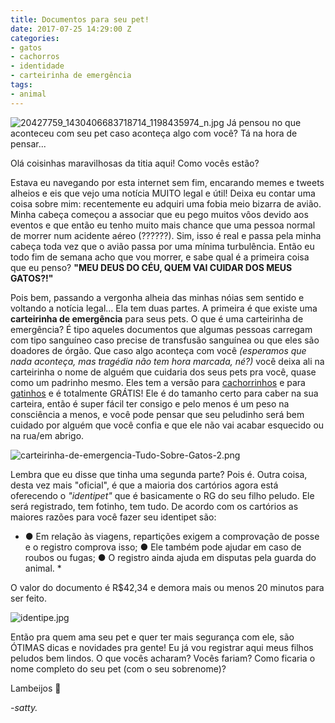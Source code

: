 ```yaml
---
title: Documentos para seu pet!
date: 2017-07-25 14:29:00 Z
categories:
- gatos
- cachorros
- identidade
- carteirinha de emergência
tags:
- animal
---
```


![20427759_1430406683718714_1198435974_n.jpg](/uploads/20427759_1430406683718714_1198435974_n.jpg)
Já pensou no que aconteceu com seu pet caso aconteça algo com você? Tá na hora de pensar...

Olá coisinhas maravilhosas da titia aqui! Como vocês estão? 

Estava eu navegando por esta internet sem fim, encarando memes e tweets alheios e eis que vejo uma notícia MUITO legal e útil! Deixa eu contar uma coisa sobre mim: recentemente eu adquiri uma fobia meio bizarra de avião. Minha cabeça começou a associar que eu pego muitos vôos devido aos eventos e que então eu tenho muito mais chance que uma pessoa normal de morrer num acidente aéreo (??????). Sim, isso é real e passa pela minha cabeça toda vez que o avião passa por uma mínima turbulência. Então eu todo fim de semana acho que vou morrer, e sabe qual é a primeira coisa que eu penso? **"MEU DEUS DO CÉU, QUEM VAI CUIDAR DOS MEUS GATOS?!"**

Pois bem, passando a vergonha alheia das minhas nóias sem sentido e voltando a notícia legal... Ela tem duas partes. A primeira é que existe uma **carteirinha de emergência** para seus pets. O que é uma carteirinha de emergência? É tipo aqueles documentos que algumas pessoas carregam com tipo sanguíneo caso precise de transfusão sanguínea ou que eles são doadores de órgão. Que caso algo aconteça com você *(esperamos que nada aconteça, mas tragédia não tem hora marcada, né?)* você deixa ali na carteirinha o nome de alguém que cuidaria dos seus pets pra você, quase como um padrinho mesmo. Eles tem a versão para [cachorrinhos](http://tudosobrecachorros.com.br/carteirinha-de-emergencia-todo-dono-precisa-de-uma/) e para [gatinhos](http://tudosobregatos.com.br/carteirinha-de-emergencia-todo-dono-precisa-de-uma/) e é totalmente GRÁTIS! Ele é do tamanho certo para caber na sua carteira, então é super fácil ter consigo e pelo menos é um peso na consciência a menos, e você pode pensar que seu peludinho será bem cuidado por alguém que você confia e que ele não vai acabar esquecido ou na rua/em abrigo.

![carteirinha-de-emergencia-Tudo-Sobre-Gatos-2.png](/uploads/carteirinha-de-emergencia-Tudo-Sobre-Gatos-2.png)

Lembra que eu disse que tinha uma segunda parte? Pois é. Outra coisa, desta vez mais "oficial", é que a maioria dos cartórios agora está oferecendo o *"identipet"* que é basicamente o RG do seu filho peludo. Ele será registrado, tem fotinho, tem tudo. De acordo com os cartórios as maiores razões para você fazer seu identipet são:

* ● Em relação às viagens, repartições exigem a comprovação de posse e o registro comprova isso;
● Ele também pode ajudar em caso de roubos ou fugas;
● O registro ainda ajuda em disputas pela guarda do animal. *

O valor do documento é R$42,34 e demora mais ou menos 20 minutos para ser feito.

![identipe.jpg](/uploads/identipe.jpg)

Então pra quem ama seu pet e quer ter mais segurança com ele, são ÓTIMAS dicas e novidades pra gente! Eu já vou registrar aqui meus filhos peludos bem lindos. O que vocês acharam? Vocês fariam? Como ficaria o nome completo do seu pet (com o seu sobrenome)? 

Lambeijos 💋

*-satty.*